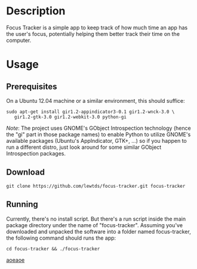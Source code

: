 # Description #

Focus Tracker is a simple app to keep track of how much time an app has
the user's focus, potentially helping them better track their time on the 
computer.

# Usage #

## Prerequisites ##

On a Ubuntu 12.04 machine or a similar environment, this should suffice:
    
    sudo apt-get install gir1.2-appindicator3-0.1 gir1.2-wnck-3.0 \
       gir1.2-gtk-3.0 gir1.2-webkit-3.0 python-gi


_Note_: The project uses GNOME's GObject Introspection technology (hence the "gi"
part in those package names) to enable Python to utilize GNOME's available
packages (Ubuntu's AppIndicator, GTK+, ...) so if you happen to run a different
distro, just look around for some similar GObject Introspection packages.

## Download ##

    git clone https://github.com/lewtds/focus-tracker.git focus-tracker

## Running ##

Currently, there's no install script. But there's a run script inside the
main package directory under the name of "focus-tracker". Assuming
you've downloaded and unpacked the software into a folder named focus-tracker,
the following command should runs the app:

    cd focus-tracker && ./focus-tracker

[aoeaoe](#/aoeuthaue)
